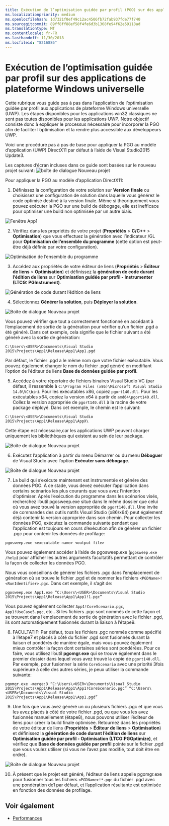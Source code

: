 ```yaml
---
title: Exécution de l’optimisation guidée par profil (PGO) sur des applications de plateforme Windows universelle (UWP)
ms.localizationpriority: medium
ms.openlocfilehash: 1d7321f0ef49c12ac4506fb72fab937fde77f740
ms.sourcegitcommit: 89ff8ff88ef58f4fe6d3b1368fe94f62e59118ad
ms.translationtype: MT
ms.contentlocale: fr-FR
ms.lasthandoff: 11/30/2018
ms.locfileid: "8216886"
---
```

# <a name="running-profile-guided-optimization-on-universal-windows-platform-apps"></a>Exécution de l’optimisation guidée par profil sur des applications de plateforme Windows universelle 
 
Cette rubrique vous guide pas à pas dans l’application de l’optimisation guidée par profil aux applications de plateforme Windows universelle (UWP). Les étapes disponibles pour les applications win32 classiques ne sont pas toutes disponibles pour les applications UWP. Notre objectif consiste donc à expliquer le processus nécessaire pour incorporer la PGO afin de faciliter l’optimisation et la rendre plus accessible aux développeurs UWP.

Voici une procédure pas à pas de base pour appliquer la PGO au modèle d’application (UWP) DirectX11 par défaut à l’aide de Visual Studio2015 Update3.
 
Les captures d’écran incluses dans ce guide sont basées sur le nouveau projet suivant: ![boîte de dialogue Nouveau projet](images/pgo-001.png)

Pour appliquer la PGO au modèle d’application DirectX11:

1. Définissez la configuration de votre solution sur **Version finale** ou choisissez une configuration de solution dans laquelle vous générez le code optimisé destiné à la version finale. Même si théoriquement vous pouvez exécuter la PGO sur une build de débogage, elle est inefficace pour optimiser une build non optimisée par un autre biais. 
 
 ![Fenêtre App1](images/pgo-002.png)
 
2. Vérifiez dans les propriétés de votre projet (**Propriétés** > **C/C++** > **Optimisation**) que vous effectuez la génération avec l’indicateur /GL pour **Optimisation de l’ensemble du programme** (cette option est peut-être déjà définie par votre configuration).

 ![Optimisation de l’ensemble du programme](images/pgo-003.png)

3. Accédez aux propriétés de votre éditeur de liens (**Propriétés** > **Éditeur de liens** > **Optimisation**) et définissez la **génération de code durant l’édition de liens** sur **Optimisation guidée par profil - Instrumenter (LTCG: PGInstrument)**.
 
 ![Génération de code durant l’édition de liens](images/pgo-004.png)

4. Sélectionnez **Générer la solution**, puis **Déployer la solution**. 

 ![Boîte de dialogue Nouveau projet](images/pgo-005.png)
 
 Vous pouvez vérifier que tout a correctement fonctionné en accédant à l’emplacement de sortie de la génération pour vérifier qu’un fichier .pgd a été généré. Dans cet exemple, cela signifie que le fichier suivant a été généré avec la sortie de génération:
 
 `C:\Users\<USER>\Documents\Visual Studio 2015\Projects\App1\Release\App1\App1.pgd`

 Par défaut, le fichier .pgd a le même nom que votre fichier exécutable. Vous pouvez également changer le nom du fichier .pgd généré en modifiant l’option de l’éditeur de liens **Base de données guidée par profil**. 
 
5. Accédez à votre répertoire de fichiers binaires Visual Studio VC (par défaut, il ressemble à `C:\Program Files (x86)\Microsoft Visual Studio 14.0\VC\bin`). Pour les exécutables x86, copiez `pgort140.dll`. Pour les exécutables x64, copiez la version x64 à partir de `amd64\pgort140.dll`. Collez la version appropriée de `pgort140.dll` à la racine de votre package déployé. Dans cet exemple, le chemin est le suivant:

 `C:\Users\<USER>\Documents\Visual Studio 2015\Projects\App1\Release\App1\AppX\`

 Cette étape est nécessaire,car les applications UWP peuvent charger uniquement les bibliothèques qui existent au sein de leur package.

 ![Boîte de dialogue Nouveau projet](images/pgo-006.png)
 
6. Exécutez l’application à partir du menu Démarrer ou du menu **Déboguer** de Visual Studio avec l’option **Exécuter sans débogage**. 

 ![Boîte de dialogue Nouveau projet](images/pgo-007.png)
 
7. La build qui s’exécute maintenant est instrumentée et génère des données PGO. À ce stade, vous devez exécuter l’application dans certains scénarios les plus courants que vous avez l’intention d’optimiser. Après l’exécution du programme dans les scénarios visés, recherchez l’outil pgosweep.exe situé dans le même dossier que celui où vous avez trouvé la version appropriée de `pgort140.dll`. Une invite de commandes des outils natifs Visual Studio (x86/x64) peut également déjà contenir la version appropriée dans son chemin. Pour collecter les données PGO, exécutez la commande suivante pendant que l’application est toujours en cours d’exécution afin de générer un fichier .pgc pour contenir les données de profilage:
 
  `pgosweep.exe <executable name> <output file>` 
 
  Vous pouvez également accéder à l’aide de pgosweep.exe (`pgosweep.exe /help`) pour afficher les autres arguments facultatifs permettant de contrôler la façon de collecter les données PGO.
 
  Nous vous conseillons de générer les fichiers .pgc dans l’emplacement de génération où se trouve le fichier .pgd et de nommer les fichiers `<PGDName>!<RunIdentifier>.pgc`. Dans cet exemple, il s’agit de:
 
  ```
  pgosweep.exe App1.exe “C:\Users\<USER>\Documents\Visual Studio 2015\Projects\App1\Release\App1\App1!1.pgc”
  ```
 
  Vous pouvez également collecter `App1!CoreScenario.pgc`, `App1!UseCase5.pgc`, etc.. Si les fichiers .pgc sont nommés de cette façon et se trouvent dans l’emplacement de sortie de génération avec le fichier .pgd, ils sont automatiquement fusionnés durant la liaison à l’étape9.
 
8. FACULTATIF: Par défaut, tous les fichiers .pgc nommés comme spécifié à l’étape7 et placés à côté du fichier .pgd sont fusionnés durant la liaison et pondérés de manière égale, mais vous pouvez également mieux contrôler la façon dont certaines séries sont pondérées. Pour ce faire, vous utilisez l’outil **pgomgr.exe** qui se trouve également dans le premier dossier dans lequel vous avez trouvé la copie de `pgort140.dll`. Par exemple, pour fusionner la série `CoreScenario` avec une priorité 3fois supérieure à celle des autres séries, je peux utiliser la commande suivante:
 
 ```
 pgomgr.exe -merge:3 “C:\Users\<USER>\Documents\Visual Studio 2015\Projects\App1\Release\App1\App1!CoreScenario.pgc” “C:\Users\<USER>\Documents\Visual Studio 2015\Projects\App1\Release\App1\App1.pgd”
 ```
 
9. Une fois que vous avez généré un ou plusieurs fichiers .pgc et que vous les avez placés à côté de votre fichier .pgd, ou que vous les avez fusionnés manuellement (étape8), nous pouvons utiliser l’éditeur de liens pour créer la build finale optimisée. Retournez dans les propriétés de votre éditeur de liens (**Propriétés** > **Éditeur de liens** > **Optimisation**) et définissez la **génération de code durant l’édition de liens** sur **Optimisation guidée par profil - Optimisation (LTCG:PGOptimize)**, et vérifiez que **Base de données guidée par profil** pointe sur le fichier .pgd que vous voulez utiliser (si vous ne l’avez pas modifié, tout doit être en ordre).

 ![Boîte de dialogue Nouveau projet](images/pgo-009.png)
 
10. À présent que le projet est généré, l’éditeur de liens appelle pgomgr.exe pour fusionner tous les fichiers `<PGDName>!*.pgc` du fichier .pgd avec une pondération de1 par défaut, et l’application résultante est optimisée en fonction des données de profilage.

## <a name="see-also"></a>Voir également
- [Performances](performance-and-xaml-ui.md)

 

